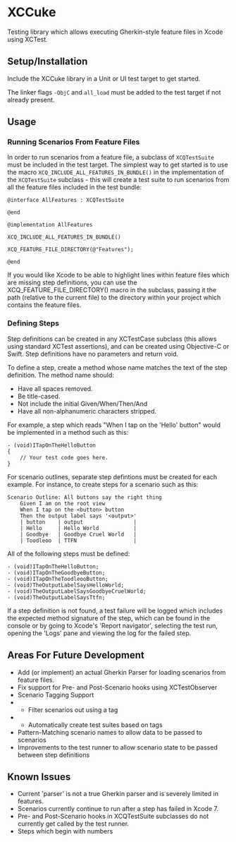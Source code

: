 # XCCuke

Testing library which allows executing Gherkin-style feature files in Xcode using XCTest.

## Setup/Installation

Include the XCCuke library in a Unit or UI test target to get started. 

The linker flags `-ObjC` and `all_load` must be added to the test target if not already present.

## Usage

### Running Scenarios From Feature Files

In order to run scenarios from a feature file, a subclass of `XCQTestSuite` must be included in the test 
target. The simplest way to get started is to use the macro `XCQ_INCLUDE_ALL_FEATURES_IN_BUNDLE()` in
the implementation of the `XCQTestSuite` subclass - this will create a test suite to run scenarios from all 
the feature files included in the test bundle:

```obj-c
@interface AllFeatures : XCQTestSuite

@end

@implementation AllFeatures

XCQ_INCLUDE_ALL_FEATURES_IN_BUNDLE()

XCQ_FEATURE_FILE_DIRECTORY(@"Features");

@end
```

If you would like Xcode to be able to highlight lines within feature files which are missing step definitions,
you can use the XCQ_FEATURE_FILE_DIRECTORY() macro in the subclass, passing it the path (relative to the 
current file) to the directory within your project which contains the feature files.

### Defining Steps

Step definitions can be created in any XCTestCase subclass (this allows using standard XCTest assertions), and 
can be created using Objective-C or Swift. Step definitions have no parameters and return void.

To define a step, create a method whose name matches the text of the step definition. The method name should:

- Have all spaces removed.
- Be title-cased.
- Not include the initial Given/When/Then/And
- Have all non-alphanumeric characters stripped.

For example, a step which reads "When I tap on the 'Hello' button" would be implemented in a method such as this:

```objc
- (void)ITapOnTheHelloButton
{
	// Your test code goes here.
}
```

For scenario outlines, separate step defintions must be created for each example. For instance, to create steps
for a scenario such as this:

```gherkin
Scenario Outline: All buttons say the right thing
    Given I am on the root view
    When I tap on the <button> button
    Then the output label says '<output>'
    | button    | output                |
    | Hello     | Hello World           |
    | Goodbye   | Goodbye Cruel World   |
    | Toodleoo  | TTFN                  |

```

All of the following steps must be defined:

```
- (void)ITapOnTheHelloButton;
- (void)ITapOnTheGoodbyeButton;
- (void)ITapOnTheToodleooButton;
- (void)TheOutputLabelSaysHelloWorld;
- (void)TheOutputLabelSaysGoodbyeCruelWorld;
- (void)TheOutputLabelSaysTtfn;
```

If a step definition is not found, a test failure will be logged which includes the expected method signature 
of the step, which can be found in the console or by going to Xcode's 'Report navigator', selecting the test
run, opening the 'Logs' pane and viewing the log for the failed step.

## Areas For Future Development

- Add (or implement) an actual Gherkin Parser for loading scenarios from feature files.
- Fix support for Pre- and Post-Scenario hooks using XCTestObserver
- Scenario Tagging Support
- - Filter scenarios out using a tag
- - Automatically create test suites based on tags
- Pattern-Matching scenario names to allow data to be passed to scenarios
- Improvements to the test runner to allow scenario state to be passed between step definitions


## Known Issues

- Current 'parser' is not a true Gherkin parser and is severely limited in features.
- Scenarios currently continue to run after a step has failed in Xcode 7.
- Pre- and Post-Scenario hooks in XCQTestSuite subclasses do not currently get called by the test runner.
- Steps which begin with numbers 